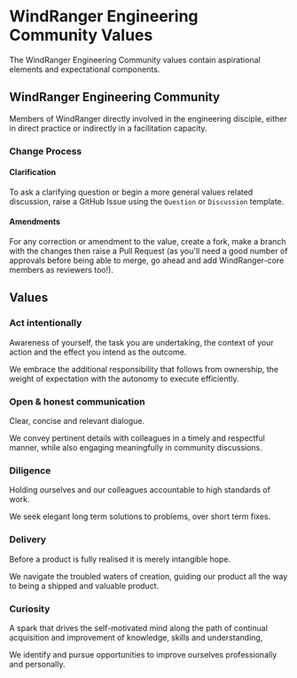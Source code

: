 # WindRanger Engineering Community Values
The WindRanger Engineering Community values contain aspirational elements and expectational components.

## WindRanger Engineering Community
Members of WindRanger directly involved in the engineering disciple, either in direct practice or indirectly in a facilitation capacity. 

### Change Process

#### Clarification 
To ask a clarifying question or begin a more general values related discussion, raise a GitHub Issue using the `Question` or `Discussion` template.

#### Amendments
For any correction or amendment to the value, create a fork, make a branch with the changes then raise a Pull Request (as you'll need a good number of approvals before being able to merge, go ahead and add WindRanger-core members as reviewers too!).

## Values

### Act intentionally 
Awareness of yourself, the task you are undertaking, the context of your action and the effect you intend as the outcome.

We embrace the additional responsibility that follows from ownership, the weight of expectation with the autonomy to execute efficiently.

### Open & honest communication
Clear, concise and relevant dialogue.

We convey pertinent details with colleagues in a timely and respectful manner, while also engaging meaningfully in community discussions.

### Diligence 
Holding ourselves and our colleagues accountable to high standards of work.

We seek elegant long term solutions to problems, over short term fixes.

### Delivery
Before a product is fully realised it is merely intangible hope.

We navigate the troubled waters of creation, guiding our product all the way to being a shipped and valuable product.

### Curiosity
A spark that drives the self-motivated mind along the path of continual acquisition and improvement of knowledge, skills and understanding,

We identify and pursue opportunities to improve ourselves professionally and personally. 
